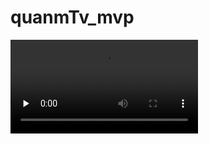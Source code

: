 # quanmTv_mvp



<video id="video" controls="" preload="none" >
      <source id="mp4" src="https://github.com/chenrongfa/quanmTv_mvp/1.mp4" type="video/mp4">
     
    </video>
